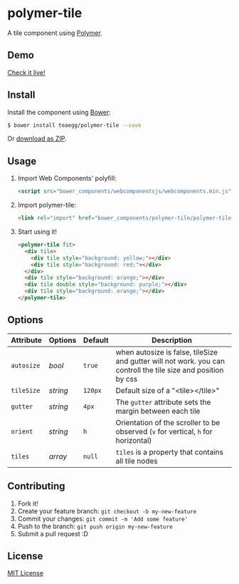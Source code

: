 # polymer-tile

A tile component using [Polymer](http://www.polymer-project.org/).

## Demo

[Check it live!](http://teaegg.github.io/polymer-tile)

## Install

Install the component using [Bower](http://bower.io/):

```sh
$ bower install teaegg/polymer-tile --save
```

Or [download as ZIP](https://github.com/teaegg/polymer-tile/archive/master.zip).

## Usage

1. Import Web Components' polyfill:

    ```html
    <script src="bower_components/webcomponentsjs/webcomponents.min.js"></script>
    ```

2. Import polymer-tile:

    ```html
    <link rel="import" href="bower_components/polymer-tile/polymer-tile.html">
    ```

3. Start using it!

    ```html
    <polymer-tile fit>
      <div tile>
        <div tile style="background: yellow;"></div>
        <div tile style="background: red;"></div>
      </div>
      <div tile style="background: orange;"></div>
      <div tile double style="background: purple;"></div>
      <div tile style="background: orange;"></div>
    </polymer-tile>
    ```

## Options

Attribute  | Options                   | Default             | Description
---        | ---                       | ---                 | ---
`autosize` | *bool*                    | `true`              | when autosize is false, tileSize and gutter will not work. you can controll the tile size and position by css
`tileSize` | *string*                  | `120px`             | Default size of a "&lt;tile&gt;&lt;/tile&gt;"
`gutter`   | *string*                  | `4px`               | The `gutter` attribute sets the margin between each tile
`orient`   | *string*                  | `h`                 | Orientation of the scroller to be observed (`v` for vertical, `h` for horizontal)
`tiles`    | *array*                   | `null`              | `tiles` is a property that contains all tile nodes

## Contributing

1. Fork it!
2. Create your feature branch: `git checkout -b my-new-feature`
3. Commit your changes: `git commit -m 'Add some feature'`
4. Push to the branch: `git push origin my-new-feature`
5. Submit a pull request :D

## License

[MIT License](https://github.com/teaegg/polymer-tile/blob/master/LICENSE)
